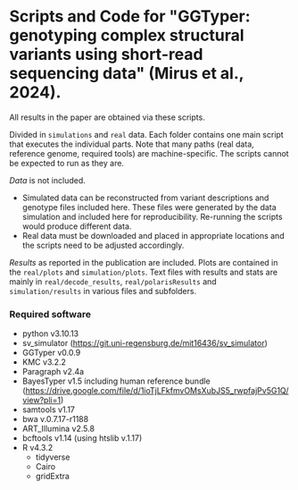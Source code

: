 # Scripts and Code for "GGTyper: genotyping complex structural variants using short-read sequencing data" (Mirus et al., 2024). 
All results in the paper are obtained via these scripts. 

Divided in `simulations` and `real` data.
Each folder contains one main script that executes the individual parts.
Note that many paths (real data, reference genome, required tools) are machine-specific.
The scripts cannot be expected to run as they are.

*Data* is not included.
- Simulated data can be reconstructed from variant descriptions and genotype files included here. 
These files were generated by the data simulation and included here for reproducibility. 
Re-running the scripts would produce different data.
- Real data must be downloaded and placed in appropriate locations and the scripts need
to be adjusted accordingly.

*Results* as reported in the publication are included.
Plots are contained in the `real/plots` and `simulation/plots`.
Text files with results and stats are mainly in `real/decode_results`, `real/polarisResults` and
`simulation/results` in various files and subfolders.
  
### Required software
- python v3.10.13
- sv_simulator (https://git.uni-regensburg.de/mit16436/sv_simulator)
- GGTyper v0.0.9
- KMC v3.2.2
- Paragraph v2.4a
- BayesTyper v1.5 including human reference bundle (https://drive.google.com/file/d/1ioTjLFkfmvOMsXubJS5_rwpfajPv5G1Q/view?pli=1)
- samtools v1.17
- bwa v.0.7.17-r1188
- ART_Illumina v2.5.8
- bcftools v1.14 (using htslib v.1.17)
- R v4.3.2 
    - tidyverse
    - Cairo
    - gridExtra
